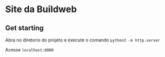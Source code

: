 # Site da Buildweb

## Get starting

Abra no diretorio do projeto e execute o comando `python3 -m http.server`

Acesse `localhost:8000`
